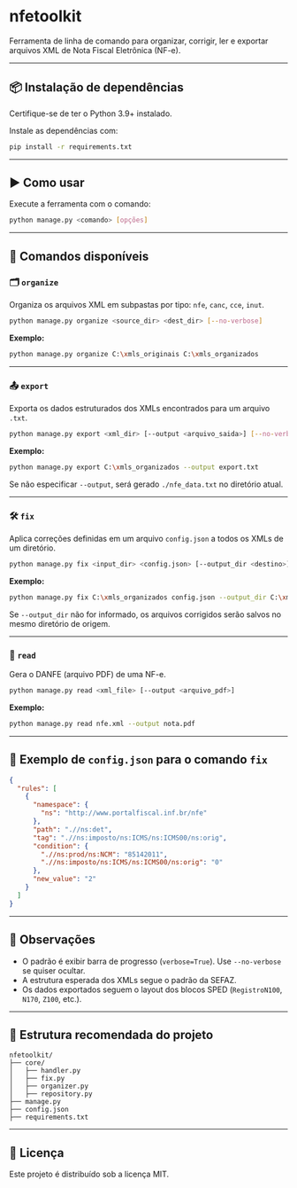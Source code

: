 # nfetoolkit

Ferramenta de linha de comando para organizar, corrigir, ler e exportar arquivos XML de Nota Fiscal Eletrônica (NF-e).

---

## 📦 Instalação de dependências

Certifique-se de ter o Python 3.9+ instalado.

Instale as dependências com:

```bash
pip install -r requirements.txt
```

---

## ▶️ Como usar

Execute a ferramenta com o comando:

```bash
python manage.py <comando> [opções]
```

---

## 🔁 Comandos disponíveis

### 🗂️ `organize`

Organiza os arquivos XML em subpastas por tipo: `nfe`, `canc`, `cce`, `inut`.

```bash
python manage.py organize <source_dir> <dest_dir> [--no-verbose]
```

**Exemplo:**

```bash
python manage.py organize C:\xmls_originais C:\xmls_organizados
```

---

### 📤 `export`

Exporta os dados estruturados dos XMLs encontrados para um arquivo `.txt`.

```bash
python manage.py export <xml_dir> [--output <arquivo_saida>] [--no-verbose]
```

**Exemplo:**

```bash
python manage.py export C:\xmls_organizados --output export.txt
```

Se não especificar `--output`, será gerado `./nfe_data.txt` no diretório atual.

---

### 🛠️ `fix`

Aplica correções definidas em um arquivo `config.json` a todos os XMLs de um diretório.

```bash
python manage.py fix <input_dir> <config.json> [--output_dir <destino>] [--no-verbose]
```

**Exemplo:**

```bash
python manage.py fix C:\xmls_organizados config.json --output_dir C:\xmls_corrigidos
```

Se `--output_dir` não for informado, os arquivos corrigidos serão salvos no mesmo diretório de origem.

---

### 📄 `read`

Gera o DANFE (arquivo PDF) de uma NF-e.

```bash
python manage.py read <xml_file> [--output <arquivo_pdf>]
```

**Exemplo:**

```bash
python manage.py read nfe.xml --output nota.pdf
```

---

## 🔧 Exemplo de `config.json` para o comando `fix`

```json
{
  "rules": [
    {
      "namespace": {
        "ns": "http://www.portalfiscal.inf.br/nfe"
      },
      "path": ".//ns:det",
      "tag": ".//ns:imposto/ns:ICMS/ns:ICMS00/ns:orig",
      "condition": {
        ".//ns:prod/ns:NCM": "85142011",
        ".//ns:imposto/ns:ICMS/ns:ICMS00/ns:orig": "0"
      },
      "new_value": "2"
    }
  ]
}
```

---

## 📌 Observações

- O padrão é exibir barra de progresso (`verbose=True`). Use `--no-verbose` se quiser ocultar.
- A estrutura esperada dos XMLs segue o padrão da SEFAZ.
- Os dados exportados seguem o layout dos blocos SPED (`RegistroN100`, `N170`, `Z100`, etc.).

---

## 📁 Estrutura recomendada do projeto

```
nfetoolkit/
├── core/
│   ├── handler.py
│   ├── fix.py
│   ├── organizer.py
│   ├── repository.py
├── manage.py
├── config.json
├── requirements.txt
```

---

## 🔗 Licença

Este projeto é distribuído sob a licença MIT.